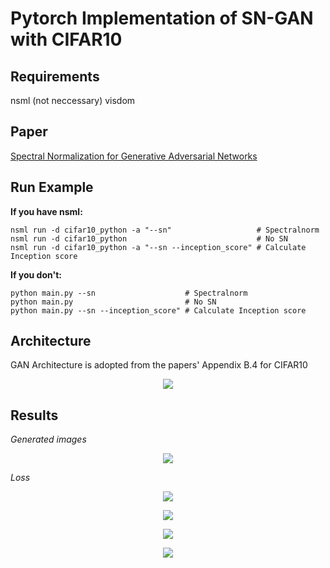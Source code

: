 # Pytorch Implementation of SN-GAN with CIFAR10

## Requirements
nsml (not neccessary)
visdom

## Paper
[Spectral Normalization for Generative Adversarial Networks](https://openreview.net/pdf?id=B1QRgziT-)

## Run Example
**If you have nsml:**
```{python}
nsml run -d cifar10_python -a "--sn"                   # Spectralnorm
nsml run -d cifar10_python                             # No SN
nsml run -d cifar10_python -a "--sn --inception_score" # Calculate Inception score
```
**If you don't:**
```{python}
python main.py --sn                    # Spectralnorm
python main.py                         # No SN
python main.py --sn --inception_score" # Calculate Inception score
```

## Architecture

GAN Architecture is adopted from the papers' Appendix B.4 for CIFAR10
<p align="center">
  <img src="./assets/architecture.png">
</p>

## Results

*Generated images*
<p align="center">
  <img src="./assets/gen_example.png">
</p>

*Loss*
<p align="center">
  <img src="./assets/g_loss.png">
</p>
<p align="center">
  <img src="./assets/d_loss.png">
</p>
<p align="center">
  <img src="./assets/d_loss_fake.png">
</p>
<p align="center">
  <img src="./assets/d_loss_real.png">
</p>


